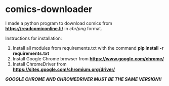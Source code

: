 # comics-downloader
I made a python program to download comics from **https://readcomiconline.li/** in *cbr/png* format.

Instructions for installation:
1. Install all modules from requirements.txt with the command **pip install -r requirements.txt**
2. Install Google Chrome browser from **https://www.google.com/chrome/**
3. Install ChromeDriver from **https://sites.google.com/chromium.org/driver/**

***GOOGLE CHROME AND CHROMEDRIVER MUST BE THE SAME VERSION!!***
